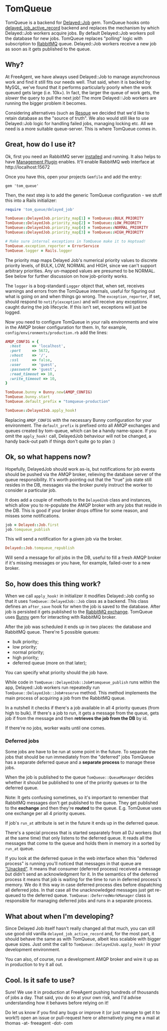 TomQueue
=========

TomQueue is a backend for [Delayed::Job](https://github.com/collectiveidea/delayed_job) gem. TomQueue hooks onto [delayed_job_active_record](https://github.com/collectiveidea/delayed_job_active_record) backend and replaces the mechanism by which Delayed::Job workers acquire jobs. By default Delayed::Job workers poll the database for new jobs. TomQueue replaces "polling" logic with subscription to [RabbitMQ](http://rabbitmq.com) queue. Delayed::Job workers receive a new job as soon as it gets published to the queue.

Why?
----

At FreeAgent, we have always used Delayed::Job to manage asynchronous work and find it still fits our needs well. That said, when it is backed by MySQL, we've found that it performs particularly poorly when the work queued gets large (i.e. 10k+). In fact, the larger the queue of work gets, the *slower* the query to pull the next job! The more Delayed:::Job workers are running the bigger problem it becomes.

Considering alternatives (such as [Resque](http://resquework.org) we decided that we'd like to retain database as the "source of truth". We also would still like to use Delayed::Job logic for handling failed jobs, managing locking etc. All we need is a more suitable queue-server. This is where TomQueue comes in.

Great, how do I use it?
-----------------------

Ok, first you need an RabbitMQ server [installed](https://www.rabbitmq.com/download.html) and running. It also helps to have [Management Plugin](https://www.rabbitmq.com/management.html) enables. It'll enable RabbitMQ web interface at http://localhost:15672

Once you have this, open your projects `Gemfile` and add the entry:

    gem 'tom_queue'

Then, the next step is to add the generic TomQueue configuration - we stuff this into a Rails initializer:

``` ruby
require 'tom_queue/delayed_job'

TomQueue::DelayedJob.priority_map[1] = TomQueue::BULK_PRIORITY
TomQueue::DelayedJob.priority_map[2] = TomQueue::LOW_PRIORITY
TomQueue::DelayedJob.priority_map[4] = TomQueue::NORMAL_PRIORITY
TomQueue::DelayedJob.priority_map[3] = TomQueue::HIGH_PRIORITY

# Make sure internal exceptions in TomQueue make it to Hoptoad!
TomQueue.exception_reporter = ErrorService
TomQueue.logger = Rails.logger
```

The priority map maps Delayed Job's numerical priority values to discrete priority levels, of BULK, LOW, NORMAL and HIGH, since we can't support arbitrary priorities. Any un-mapped values are presumed to be NORMAL. See below for further discussion on how job-priority works.

The `logger` is a bog-standard `Logger` object that, when set, receives warnings and errors from the TomQueue internals, useful for figuring out what is going on and when things go wrong. The `exception_reporter`, if set, should respond to `notify(exception)` and will receive any exceptions caught during the job lifecycle. If this isn't set, exceptions will just be logged.

Now you need to configure TomQueue in your rails environments and wire in the AMQP broker configuration for them. In, for example, `config/environments/production.rb` add the lines:

```ruby    
AMQP_CONFIG = {
  :host     => 'localhost',
  :port     => 5672,
  :vhost    => '/',
  :ssl      => false,
  :user     => 'guest',
  :password => 'guest',
  :read_timeout => 10,
  :write_timeout => 10,
}

TomQueue.bunny = Bunny.new(AMQP_CONFIG)
TomQueue.bunny.start
TomQueue.default_prefix = "tomqueue-production"

TomQueue::DelayedJob.apply_hook!
```

Replacing `AMQP_CONFIG` with the necessary Bunny configuration for your environment. The `default_prefix` is prefixed onto all AMQP exchanges and queues created by tom-queue, which can be a handy name-space. If you omit the `apply_hook!` call, DelayedJob behaviour will not be changed, a handy back-out path if things don't quite go to plan :)

Ok, so what happens now?
------------------------

Hopefully, DelayedJob should work as-is, but notifications for job events should be pushed via the AMQP broker, relieving the database server of the queue responsibility. It's worth pointing out that the "true" job state still resides in the DB, messages via the broker purely instruct the worker to consider a particular job.

It does add a couple of methods to the `DelayedJob` class and instances, which allow you to re-populate the AMQP broker with any jobs that reside in the DB. This is good if your broker drops offline for some reason, and misses some notifications.

```ruby
job = Delayed::Job.first
job.tomqueue_publish
```

This will send a notification for a given job via the broker.

```ruby
Delayed::Job.tomqueue_republish
```

Will send a message for *all* jobs in the DB, useful to fill a fresh AMQP broker if it's missing messages or you have, for example, failed-over to a new broker.

So, how does this thing work?
-----------------------------

When we call `apply_hook!` in initializer it modifies Delayed::Job config so that it uses `TomQueue::DelayedJob::Job` class as a backend. This class defines an `after_save` hook for when the job is saved to the database. After job is persisted it gets published to the [RabbitMQ exchange](http://rubybunny.info/articles/exchanges.html). TomQueue uses [Bunny](http://rubybunny.info) gem for interacting with RabbitMQ broker.

After the job was scheduled it ends up in two places: the database and RabbitMQ queue. There're 5 possible queues:

- bulk priority;
- low priority;
- normal priority;
- high priority;
- deferred queue (more on that later);

You can specify what priority should the job have.

While code in `TomQueue::DelayedJob::Job#tomqueue_publish` runs within the app, Delayed::Job workers run repeatedly run `TomQueue::DelayedJob::Job#reserve` method. This method implements the main process of acquiring a job from the RabbitMQ queue.

In a nutshell it checks if there's a job available in all 4 priority queues (from high to bulk). If there's a job to run, it gets a message from the queue, gets job if from the message and then **retrieves the job from the DB** by id.

If there're no jobs, worker waits until one comes.

### Deferred jobs

Some jobs are have to be run at some point in the future. To separate the jobs that should be run immediately from the "deferred" jobs TomQueue has a separate deferred queue and a **separate process** to manage these jobs.

When the job is published to the queue `TomQueue::QueueManager` decides whether it should be published to one of the priority queues or to the deferred queue.

Note: It gets confusing sometimes, so it's important to remember that RabbitMQ messages don't get published to the queue. They get published to the **exchange** and then they're **routed** to the queue. E.g. TomQueue uses one exchange per all 4 priority queues.

If job's `run_at` attribute is set in the future it ends up in the deferred queue.

There's a special process that is started separately from all DJ workers (but at the same time) that only listens to the deferred queue. It reads all the messages that come to the queue and holds them in memory in a sorted by `run_at` queue.

If you look at the deferred queue in the web interface when this "deferred process" is running you'll noticed that messages in that queue are ["Unacked"](https://www.rabbitmq.com/reliability.html). It means that consumer (deferred process) received a message but didn't send an acknowledgment for it. In the semantics of the deferred process it means that job is waiting for the time to run in deferred process's memory. We do it this way in case deferred process dies before dispatching all deferred jobs. In that case all the unacknowledged messages just get re-queued to the deferred queue. `TomQueue::DeferredWorkManager` class is responsible for managing deferred jobs and runs in a separate process.

What about when I'm developing?
-------------------------------

Since Delayed Job itself hasn't really changed all that much, you can still use good old vanilla `delayed_job_active_record` and, for the most part, it should behave the same as with TomQueue, albeit less scalable with bigger queue sizes. Just omit the call to `TomQueue::DelayedJob.apply_hook!` in your development environment.

You can also, of course, run a development AMQP broker and wire it up as in production to try it all out.

Cool. Is it safe to use?
------------------------

Sure! We use it in production at FreeAgent pushing hundreds of thousands of jobs a day. That said, you do so at your own risk, and I'd advise understanding how it behaves before relying on it!

Do let us know if you find any bugs or improve it (or just manage to get it to work!!) open an issue or pull-request here or alternatively ping me a mail at thomas -at- freeagent -dot- com 
